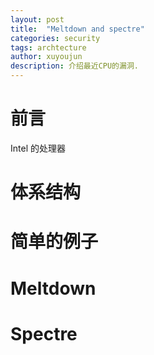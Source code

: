 ```yaml
---
layout: post
title:  "Meltdown and spectre"
categories: security
tags: archtecture
author: xuyoujun
description: 介绍最近CPU的漏洞.
---
```


前言
=============

Intel 的处理器

体系结构
=============

简单的例子
==============

Meltdown
==============

Spectre
======

